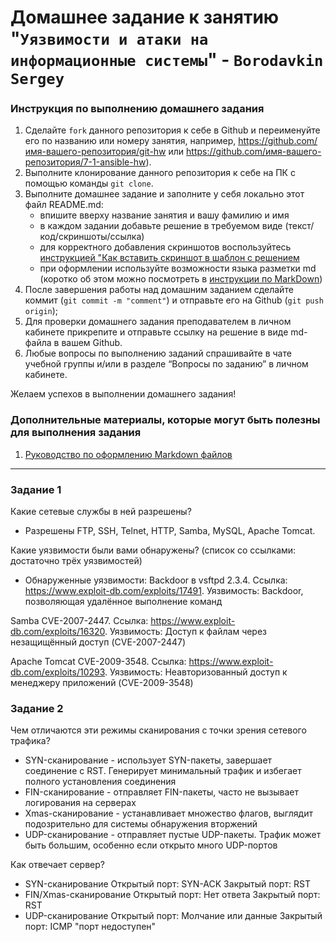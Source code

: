 # Домашнее задание к занятию "`Уязвимости и атаки на информационные системы`" - `Borodavkin Sergey`


### Инструкция по выполнению домашнего задания

   1. Сделайте `fork` данного репозитория к себе в Github и переименуйте его по названию или номеру занятия, например, https://github.com/имя-вашего-репозитория/git-hw или  https://github.com/имя-вашего-репозитория/7-1-ansible-hw).
   2. Выполните клонирование данного репозитория к себе на ПК с помощью команды `git clone`.
   3. Выполните домашнее задание и заполните у себя локально этот файл README.md:
      - впишите вверху название занятия и вашу фамилию и имя
      - в каждом задании добавьте решение в требуемом виде (текст/код/скриншоты/ссылка)
      - для корректного добавления скриншотов воспользуйтесь [инструкцией "Как вставить скриншот в шаблон с решением](https://github.com/netology-code/sys-pattern-homework/blob/main/screen-instruction.md)
      - при оформлении используйте возможности языка разметки md (коротко об этом можно посмотреть в [инструкции  по MarkDown](https://github.com/netology-code/sys-pattern-homework/blob/main/md-instruction.md))
   4. После завершения работы над домашним заданием сделайте коммит (`git commit -m "comment"`) и отправьте его на Github (`git push origin`);
   5. Для проверки домашнего задания преподавателем в личном кабинете прикрепите и отправьте ссылку на решение в виде md-файла в вашем Github.
   6. Любые вопросы по выполнению заданий спрашивайте в чате учебной группы и/или в разделе “Вопросы по заданию” в личном кабинете.
   
Желаем успехов в выполнении домашнего задания!
   
### Дополнительные материалы, которые могут быть полезны для выполнения задания

1. [Руководство по оформлению Markdown файлов](https://gist.github.com/Jekins/2bf2d0638163f1294637#Code)

---

### Задание 1

Какие сетевые службы в ней разрешены?

- Разрешены FTP, SSH, Telnet, HTTP, Samba, MySQL, Apache Tomcat.

Какие уязвимости были вами обнаружены? (список со ссылками: достаточно трёх уязвимостей)

- Обнаруженные уязвимости:
Backdoor в vsftpd 2.3.4. Ссылка: https://www.exploit-db.com/exploits/17491.
Уязвимость: Backdoor, позволяющая удалённое выполнение команд

Samba CVE-2007-2447. Ссылка: https://www.exploit-db.com/exploits/16320.
Уязвимость: Доступ к файлам через незащищённый доступ (CVE-2007-2447)

Apache Tomcat CVE-2009-3548. Ссылка: https://www.exploit-db.com/exploits/10293.
Уязвимость: Неавторизованный доступ к менеджеру приложений (CVE-2009-3548)


### Задание 2

Чем отличаются эти режимы сканирования с точки зрения сетевого трафика?

- SYN-сканирование - использует SYN-пакеты, завершает соединение с RST. Генерирует минимальный трафик и избегает полного установления соединения
- FIN-сканирование - отправляет FIN-пакеты, часто не вызывает логирования на серверах
- Xmas-сканирование - устанавливает множество флагов, выглядит подозрительно для системы обнаружения вторжений
- UDP-сканирование - отправляет пустые UDP-пакеты. Трафик может быть большим, особенно если открыто много UDP-портов

Как отвечает сервер?

- SYN-сканирование
        Открытый порт: SYN-ACK
        Закрытый порт: RST
- FIN/Xmas-сканирование
        Открытый порт: Нет ответа
        Закрытый порт: RST
- UDP-сканирование
        Открытый порт: Молчание или данные
        Закрытый порт: ICMP "порт недоступен"

